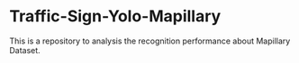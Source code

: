 # Traffic-Sign-Yolo-Mapillary
This is a repository to analysis the recognition performance about Mapillary Dataset.
